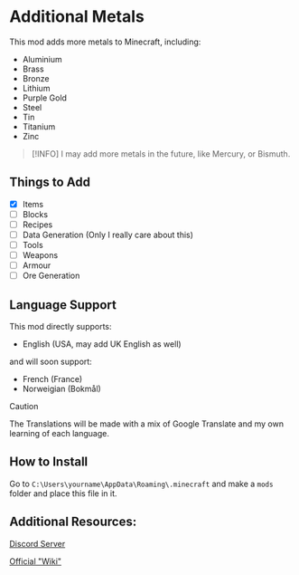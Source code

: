 # Additional Metals

This mod adds more metals to Minecraft, including:
- Aluminium
- Brass
- Bronze
- Lithium
- Purple Gold
- Steel
- Tin
- Titanium
- Zinc

> [!INFO]
> I may add more metals in the future, like Mercury, or Bismuth. 

## Things to Add
- [X] Items
- [ ] Blocks
- [ ] Recipes
- [ ] Data Generation (Only I really care about this)
- [ ] Tools
- [ ] Weapons
- [ ] Armour
- [ ] Ore Generation

## Language Support
This mod directly supports: 
- English (USA, may add UK English as well)

and will soon support:
- French (France) 
- Norweigian (Bokmål)

> [!CAUTION]
> The Translations will be made with a mix of Google Translate and my own learning of each language.

## How to Install
Go to `C:\Users\yourname\AppData\Roaming\.minecraft` and make a `mods` folder and place this file in it.

## Additional Resources: 
[Discord Server](https://discord.gg/CdEaxbKyVN)

[Official "Wiki"](https://slyzowo.net/fabric-mods#MoreMetals)
